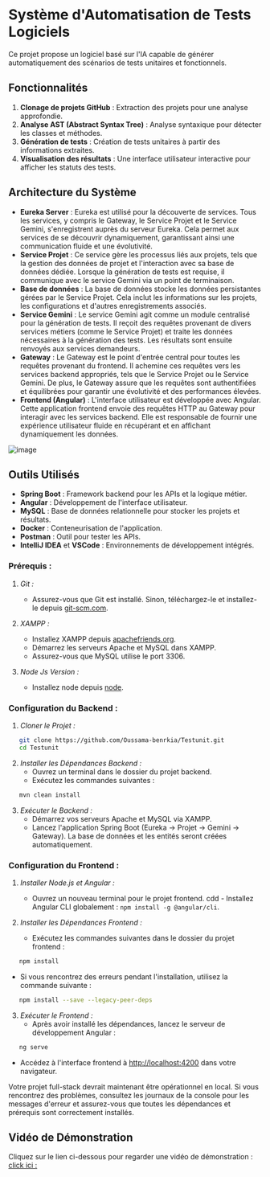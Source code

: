
# Système d'Automatisation de Tests Logiciels

Ce projet propose un logiciel basé sur l'IA capable de générer automatiquement des scénarios de tests unitaires et fonctionnels. 

## Fonctionnalités

1. **Clonage de projets GitHub** : Extraction des projets pour une analyse approfondie.
2. **Analyse AST (Abstract Syntax Tree)** : Analyse syntaxique pour détecter les classes et méthodes.
3. **Génération de tests** : Création de tests unitaires à partir des informations extraites.
4. **Visualisation des résultats** : Une interface utilisateur interactive pour afficher les statuts des tests.

## Architecture du Système

- **Eureka Server** : Eureka est utilisé pour la découverte de services. Tous les services, y compris le Gateway, le Service Projet et le Service Gemini, s'enregistrent auprès du serveur Eureka. Cela permet aux services de se découvrir dynamiquement, garantissant ainsi une communication fluide et une évolutivité.
- **Service Projet** : Ce service gère les processus liés aux projets, tels que la gestion des données de projet et l'interaction avec sa base de données dédiée. Lorsque la génération de tests est requise, il communique avec le service Gemini via un point de terminaison.
- **Base de données** : La base de données stocke les données persistantes gérées par le Service Projet. Cela inclut les informations sur les projets, les configurations et d'autres enregistrements associés.
- **Service Gemini** : Le service Gemini agit comme un module centralisé pour la génération de tests. Il reçoit des requêtes provenant de divers services métiers (comme le Service Projet) et traite les données nécessaires à la génération des tests. Les résultats sont ensuite renvoyés aux services demandeurs.
- **Gateway** : Le Gateway est le point d'entrée central pour toutes les requêtes provenant du frontend. Il achemine ces requêtes vers les services backend appropriés, tels que le Service Projet ou le Service Gemini. De plus, le Gateway assure que les requêtes sont authentifiées et équilibrées pour garantir une évolutivité et des performances élevées.
- **Frontend (Angular)** : L'interface utilisateur est développée avec Angular. Cette application frontend envoie des requêtes HTTP au Gateway pour interagir avec les services backend. Elle est responsable de fournir une expérience utilisateur fluide en récupérant et en affichant dynamiquement les données.

![image](https://github.com/user-attachments/assets/c6e1d305-91d7-4758-a421-1152fc709d46)



## Outils Utilisés

- **Spring Boot** : Framework backend pour les APIs et la logique métier.
- **Angular** : Développement de l'interface utilisateur.
- **MySQL** : Base de données relationnelle pour stocker les projets et résultats.
- **Docker** : Conteneurisation de l'application.
- **Postman** : Outil pour tester les APIs.
- **IntelliJ IDEA** et **VSCode** : Environnements de développement intégrés.

### Prérequis :

1. *Git :*
   - Assurez-vous que Git est installé. Sinon, téléchargez-le et installez-le depuis [git-scm.com](https://git-scm.com/).

2. *XAMPP :*
   - Installez XAMPP depuis [apachefriends.org](https://www.apachefriends.org/).
   - Démarrez les serveurs Apache et MySQL dans XAMPP.
   - Assurez-vous que MySQL utilise le port 3306.

3. *Node Js Version   :*
   - Installez node depuis [node](https://nodejs.org/en/download/package-manager).

### Configuration du Backend :

1. *Cloner le Projet :*
```bash
   git clone https://github.com/Oussama-benrkia/Testunit.git
   cd Testunit
```

2. *Installer les Dépendances Backend :*
   - Ouvrez un terminal dans le dossier du projet backend.
   - Exécutez les commandes suivantes :
```bash
   mvn clean install
```

3. *Exécuter le Backend :*
   - Démarrez vos serveurs Apache et MySQL via XAMPP.
   - Lancez l'application Spring Boot (Eureka -> Projet -> Gemini -> Gateway). La base de données et les entités seront créées automatiquement.

### Configuration du Frontend :

1. *Installer Node.js et Angular :*
   - Ouvrez un nouveau terminal pour le projet frontend.
cdd    - Installez Angular CLI globalement : `npm install -g @angular/cli`.

2. *Installer les Dépendances Frontend :*
   - Exécutez les commandes suivantes dans le dossier du projet frontend :
```bash
   npm install
```
- Si vous rencontrez des erreurs pendant l'installation, utilisez la commande suivante :
```bash
   npm install --save --legacy-peer-deps
```

3. *Exécuter le Frontend :*
   - Après avoir installé les dépendances, lancez le serveur de développement Angular :
```bash
   ng serve
```


- Accédez à l'interface frontend à [http://localhost:4200](http://localhost:4200) dans votre navigateur.

Votre projet full-stack devrait maintenant être opérationnel en local. Si vous rencontrez des problèmes, consultez les journaux de la console pour les messages d'erreur et assurez-vous que toutes les dépendances et prérequis sont correctement installés.

## Vidéo de Démonstration

Cliquez sur le lien ci-dessous pour regarder une vidéo de démonstration :
[click ici :](https://drive.google.com/file/d/1wK-G16si_1OjPYiB6nUjni810F4J0DZb/view)


